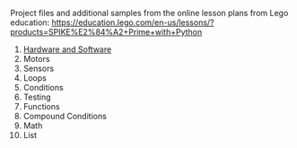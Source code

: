Project files and additional samples from the online lesson plans from Lego education: https://education.lego.com/en-us/lessons/?products=SPIKE%E2%84%A2+Prime+with+Python

1. [Hardware and Software](https://education.lego.com/en-us/lessons/prime-python-communicating-ideas/)
2. Motors
3. Sensors
4. Loops
5. Conditions
6. Testing
7. Functions
8. Compound Conditions
9. Math
10. List
    
